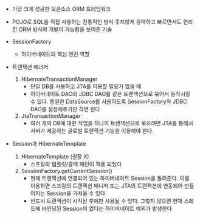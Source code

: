 - 가장 크게 성공한 오픈소스 ORM 프레임워크
- POJO로 SQL을 직접 사용하는 전통적인 방식 못지않게 강력하고 빠르면서도 편리한 ORM 방식의 개발이 가능함을 보여준 기술

- SessionFactory
	- 하이버네이트의 핵심 엔진 역할

- 트랜잭션 매너저
	1. HibernateTransactionManager
		- 단일 DB를 사용하고 JTA를 이용할 필요가 없을 때
		- 하이버네이트 DAO와 JDBC DAO를 같은 트랜잭션으로 묶어서 동작시킬 수 있다. 동일한 DataSource를 사용하도록 SessionFactory와 JDBC DAO를 설정해주기만 하면 된다
	2. JtaTransactionManager
		- 여러 개의 DB에 대한 작업을 하나의 트랜잭션으로 묶으려면 JTA를 통해서 서버가 제공하는 글로벌 트랜잭션 기능을 이용해야 한다.

- Session과 HibernateTemplate
	1. HibernateTemplate (권장 X)
		- 스프링의 템플릿/콜백 패턴이 적용 되었다
	2. SessionFactory.getCurrentSession()
		- 현재 트랜잭션에 연결되어 있는 하이버네이트 Session을 돌려준다. 이를 이용하면 스프링의 트랜잭션 매니저 또는 JTA의 트랜잭션에 연동되어 만들어지는 Session을 가져올 수 있다
		- 반드시 트랜잭션이 시작된 후에만 사용될 수 있다. 그렇지 않으면 현재 스레드에 바인딩된 Session이 없다는 하이버네이트 예외가 발생한다
